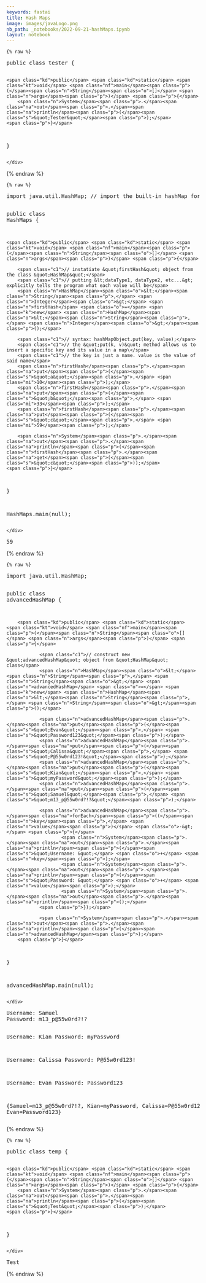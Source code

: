 ```yaml
---
keywords: fastai
title: Hash Maps
image: images/javaLogo.png
nb_path: _notebooks/2022-09-21-hashMaps.ipynb
layout: notebook
---
```


<!--
#################################################
### THIS FILE WAS AUTOGENERATED! DO NOT EDIT! ###
#################################################
# file to edit: _notebooks/2022-09-21-hashMaps.ipynb
-->

<div class="container" id="notebook-container">
        
    {% raw %}
    
<div class="cell border-box-sizing code_cell rendered">
<div class="input">

<div class="inner_cell">
    <div class="input_area">
<div class=" highlight hl-java"><pre><span></span><span class="kd">public</span> <span class="kd">class</span> <span class="nc">tester</span> <span class="p">{</span>

    <span class="kd">public</span> <span class="kd">static</span> <span class="kt">void</span> <span class="nf">main</span><span class="p">(</span><span class="n">String</span><span class="o">[]</span> <span class="n">args</span><span class="p">)</span> <span class="p">{</span>
        <span class="n">System</span><span class="p">.</span><span class="na">out</span><span class="p">.</span><span class="na">println</span><span class="p">(</span><span class="s">&quot;Tester&quot;</span><span class="p">);</span>
    <span class="p">}</span>
<span class="p">}</span>
</pre></div>

    </div>
</div>
</div>

</div>
    {% endraw %}

    {% raw %}
    
<div class="cell border-box-sizing code_cell rendered">
<div class="input">

<div class="inner_cell">
    <div class="input_area">
<div class=" highlight hl-java"><pre><span></span><span class="kn">import</span> <span class="nn">java.util.HashMap</span><span class="p">;</span> <span class="c1">// import the built-in hashMap for java </span>

<span class="kd">public</span> <span class="kd">class</span> <span class="nc">HashMaps</span> <span class="p">{</span>
    
    <span class="kd">public</span> <span class="kd">static</span> <span class="kt">void</span> <span class="nf">main</span><span class="p">(</span><span class="n">String</span><span class="o">[]</span> <span class="n">args</span><span class="p">)</span> <span class="p">{</span>

        <span class="c1">// instatiate &quot;firstHash&quot; object from the class &quot;HashMap&quot;</span>
        <span class="c1">// putting &lt;dataType1, dataType2, etc...&gt; explicitly tells the program what each value will be</span>
        <span class="n">HashMap</span><span class="o">&lt;</span><span class="n">String</span><span class="p">,</span> <span class="n">Integer</span><span class="o">&gt;</span> <span class="n">firstHash</span> <span class="o">=</span> <span class="k">new</span> <span class="n">HashMap</span><span class="o">&lt;</span><span class="n">String</span><span class="p">,</span> <span class="n">Integer</span><span class="o">&gt;</span><span class="p">();</span> 

        <span class="c1">// syntax: hashMapObject.put(key, value);</span>
        <span class="c1">// the &quot;put(k, v)&quot; method allows us to insert a specific key and its value in a map\</span>
        <span class="c1">// the key is just a name. value is the value of said name</span>
        <span class="n">firstHash</span><span class="p">.</span><span class="na">put</span><span class="p">(</span><span class="s">&quot;a&quot;</span><span class="p">,</span> <span class="mi">10</span><span class="p">);</span>
        <span class="n">firstHash</span><span class="p">.</span><span class="na">put</span><span class="p">(</span><span class="s">&quot;b&quot;</span><span class="p">,</span> <span class="mi">33</span><span class="p">);</span>
        <span class="n">firstHash</span><span class="p">.</span><span class="na">put</span><span class="p">(</span><span class="s">&quot;c&quot;</span><span class="p">,</span> <span class="mi">59</span><span class="p">);</span>

        <span class="n">System</span><span class="p">.</span><span class="na">out</span><span class="p">.</span><span class="na">println</span><span class="p">(</span><span class="n">firstHash</span><span class="p">.</span><span class="na">get</span><span class="p">(</span><span class="s">&quot;c&quot;</span><span class="p">));</span>
    <span class="p">}</span>
<span class="p">}</span>

<span class="n">HashMaps</span><span class="p">.</span><span class="na">main</span><span class="p">(</span><span class="kc">null</span><span class="p">);</span>
</pre></div>

    </div>
</div>
</div>

<div class="output_wrapper">
<div class="output">

<div class="output_area">

<div class="output_subarea output_stream output_stdout output_text">
<pre>59
</pre>
</div>
</div>

</div>
</div>

</div>
    {% endraw %}

    {% raw %}
    
<div class="cell border-box-sizing code_cell rendered">
<div class="input">

<div class="inner_cell">
    <div class="input_area">
<div class=" highlight hl-java"><pre><span></span><span class="kn">import</span> <span class="nn">java.util.HashMap</span><span class="p">;</span>

<span class="kd">public</span> <span class="kd">class</span> <span class="nc">advancedHashMap</span> <span class="p">{</span>

        <span class="kd">public</span> <span class="kd">static</span> <span class="kt">void</span> <span class="nf">main</span><span class="p">(</span><span class="n">String</span><span class="o">[]</span> <span class="n">args</span><span class="p">)</span> <span class="p">{</span>

                <span class="c1">// construct new &quot;advancedHashMap&quot; object from &quot;HashMap&quot; class</span>
                <span class="n">HashMap</span><span class="o">&lt;</span><span class="n">String</span><span class="p">,</span> <span class="n">String</span><span class="o">&gt;</span> <span class="n">advancedHashMap</span> <span class="o">=</span> <span class="k">new</span> <span class="n">HashMap</span><span class="o">&lt;</span><span class="n">String</span><span class="p">,</span> <span class="n">String</span><span class="o">&gt;</span><span class="p">();</span>

                <span class="n">advancedHashMap</span><span class="p">.</span><span class="na">put</span><span class="p">(</span><span class="s">&quot;Evan&quot;</span><span class="p">,</span> <span class="s">&quot;Password123&quot;</span><span class="p">);</span>
                <span class="n">advancedHashMap</span><span class="p">.</span><span class="na">put</span><span class="p">(</span><span class="s">&quot;Calissa&quot;</span><span class="p">,</span> <span class="s">&quot;P@55w0rd123!&quot;</span><span class="p">);</span>
                <span class="n">advancedHashMap</span><span class="p">.</span><span class="na">put</span><span class="p">(</span><span class="s">&quot;Kian&quot;</span><span class="p">,</span> <span class="s">&quot;myPassword&quot;</span><span class="p">);</span>
                <span class="n">advancedHashMap</span><span class="p">.</span><span class="na">put</span><span class="p">(</span><span class="s">&quot;Samuel&quot;</span><span class="p">,</span> <span class="s">&quot;m13_p@55w0rd?!?&quot;</span><span class="p">);</span>

                <span class="n">advancedHashMap</span><span class="p">.</span><span class="na">forEach</span><span class="p">((</span><span class="n">key</span><span class="p">,</span> <span class="n">value</span><span class="p">)</span> <span class="o">-&gt;</span> <span class="p">{</span>
                        <span class="n">System</span><span class="p">.</span><span class="na">out</span><span class="p">.</span><span class="na">println</span><span class="p">(</span><span class="s">&quot;Username: &quot;</span> <span class="o">+</span> <span class="n">key</span><span class="p">);</span>
                        <span class="n">System</span><span class="p">.</span><span class="na">out</span><span class="p">.</span><span class="na">println</span><span class="p">(</span><span class="s">&quot;Password: &quot;</span> <span class="o">+</span> <span class="n">value</span><span class="p">);</span>
                        <span class="n">System</span><span class="p">.</span><span class="na">out</span><span class="p">.</span><span class="na">println</span><span class="p">();</span>
                <span class="p">});</span>

                <span class="n">System</span><span class="p">.</span><span class="na">out</span><span class="p">.</span><span class="na">println</span><span class="p">(</span><span class="n">advancedHashMap</span><span class="p">);</span>
        <span class="p">}</span>
<span class="p">}</span>

<span class="n">advancedHashMap</span><span class="p">.</span><span class="na">main</span><span class="p">(</span><span class="kc">null</span><span class="p">);</span>
</pre></div>

    </div>
</div>
</div>

<div class="output_wrapper">
<div class="output">

<div class="output_area">

<div class="output_subarea output_stream output_stdout output_text">
<pre>Username: Samuel
Password: m13_p@55w0rd?!?

Username: Kian
Password: myPassword

Username: Calissa
Password: P@55w0rd123!

Username: Evan
Password: Password123

{Samuel=m13_p@55w0rd?!?, Kian=myPassword, Calissa=P@55w0rd123!, Evan=Password123}
</pre>
</div>
</div>

</div>
</div>

</div>
    {% endraw %}

    {% raw %}
    
<div class="cell border-box-sizing code_cell rendered">
<div class="input">

<div class="inner_cell">
    <div class="input_area">
<div class=" highlight hl-java"><pre><span></span><span class="kd">public</span> <span class="kd">class</span> <span class="nc">temp</span> <span class="p">{</span>

    <span class="kd">public</span> <span class="kd">static</span> <span class="kt">void</span> <span class="nf">main</span><span class="p">(</span><span class="n">String</span><span class="o">[]</span> <span class="n">args</span><span class="p">)</span> <span class="p">{</span>
        <span class="n">System</span><span class="p">.</span><span class="na">out</span><span class="p">.</span><span class="na">println</span><span class="p">(</span><span class="s">&quot;Test&quot;</span><span class="p">);</span>
    <span class="p">}</span>
<span class="p">}</span>
</pre></div>

    </div>
</div>
</div>

<div class="output_wrapper">
<div class="output">

<div class="output_area">

<div class="output_subarea output_stream output_stdout output_text">
<pre>Test
</pre>
</div>
</div>

</div>
</div>

</div>
    {% endraw %}

</div>
 

